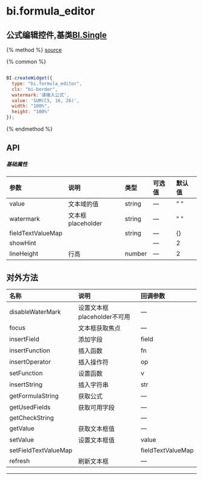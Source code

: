 # bi.formula_editor

## 公式编辑控件,基类[BI.Single](/core/single.md)

{% method %}
[source](https://jsfiddle.net/fineui/qnquz4o0/)

{% common %}
```javascript

BI.createWidget({
  type: "bi.formula_editor",
  cls: "bi-border",
  watermark:'请输入公式',
  value: 'SUM(C5, 16, 26)',
  width: "100%",
  height: "100%"
});


```

{% endmethod %}

## API
##### 基础属性
| 参数    | 说明           | 类型  | 可选值 | 默认值
| :------ |:-------------  | :-----| :----|:----
| value | 文本域的值 | string  | — | " "|
| watermark | 文本框placeholder| string | —| " " |
| fieldTextValueMap | | string| —| {}|
| showHint | | | —| 2 |
| lineHeight | 行高 | number | —| 2|



## 对外方法
| 名称     | 说明                           |  回调参数     
| :------ |:-------------                  | :-----   
| disableWaterMark |  设置文本框placeholder不可用 | — |
| focus | 文本框获取焦点| — |
| insertField | 添加字段 | field |
| insertFunction |  插入函数 | fn |
| insertOperator |  插入操作符| op|
| setFunction | 设置函数 | v|
| insertString | 插入字符串 | str|
| getFormulaString | 获取公式 |— |
| getUsedFields | 获取可用字段 | — |
| getCheckString |   | — |
| getValue | 获取文本框值|—|
| setValue | 设置文本框值|value|
| setFieldTextValueMap | | fieldTextValueMap |
| refresh | 刷新文本框 | —|
 


---


